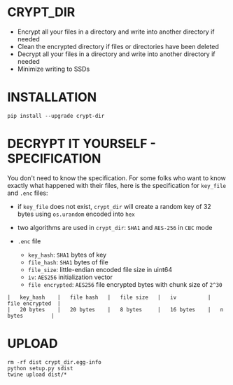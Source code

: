 # CRYPT_DIR

- Encrypt all your files in a directory and write into another directory if needed
- Clean the encrypted directory if files or directories have been deleted
- Decrypt all your files in a directory and write into another directory if needed
- Minimize writing to SSDs

# INSTALLATION

```shell
pip install --upgrade crypt-dir
```

# DECRYPT IT YOURSELF - SPECIFICATION

You don't need to know the specification. For some folks who want to know exactly what happened with their files, here is the specification for `key_file` and `.enc` files:

- if `key_file` does not exist, `crypt_dir` will create a random key of 32 bytes using `os.urandom` encoded into `hex`

- two algorithms are used in `crypt_dir`: `SHA1` and `AES-256` in `CBC` mode

- `.enc` file

    - `key_hash`: `SHA1` bytes of key
    - `file_hash`: `SHA1` bytes of file
    - `file_size`: little-endian encoded file size in uint64
    - `iv`: `AES256` initialization vector
    - `file encrypted`: `AES256` file encrypted bytes with chunk size of `2^30`
```
|   key_hash    |   file hash   |   file size   |   iv          |   file encrypted  |
|   20 bytes    |   20 bytes    |   8 bytes     |   16 bytes    |   n bytes         |
```


# UPLOAD

```shell
rm -rf dist crypt_dir.egg-info
python setup.py sdist
twine upload dist/*
```
